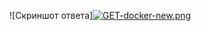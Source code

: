 ![Скриншот ответа][![GET-docker-new.png](https://i.postimg.cc/FzL9TYMm/GET-docker-new.png)](https://postimg.cc/gLGFJ2cB)
